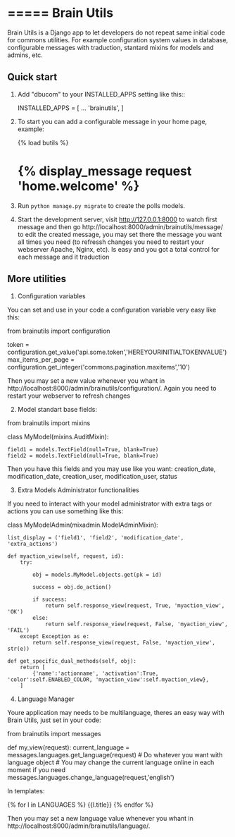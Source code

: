 =====
Brain Utils
=====

Brain Utils is a Django app to let developers do not repeat same initial code for commons utilities. For example
configuration system values in database, configurable messages with traduction, stantard mixins for models and admins, etc.

Quick start
-----------

1. Add "dbucom" to your INSTALLED_APPS setting like this::

    INSTALLED_APPS = [
        ...
        'brainutils',
    ]

2. To start you can add a configurable message in your home page, example:

    {% load butils %}
    <h1>{% display_message request 'home.welcome' %}</h1>

3. Run ``python manage.py migrate`` to create the polls models.

4. Start the development server, visit http://127.0.0.1:8000 to watch first message and then go http://localhost:8000/admin/brainutils/message/
   to edit the created message, you may set there the message you want all times you need (to refressh changes you need
   to restart your webserver Apache, Nginx, etc). Is easy and you got a total control for each message and it traduction


More utilities
-----------

1. Configuration variables

You can set and use in your code a configuration variable very easy like this:

from brainutils import configuration

token = configuration.get_value('api.some.token','HEREYOURINITIALTOKENVALUE')
max_items_per_page = configuration.get_integer('commons.pagination.maxitems','10')

Then you may set a new value whenever you whant in http://localhost:8000/admin/brainutils/configuration/. Again you need
to restart your webserver to refresh changes

2. Model standart base fields:

from brainutils import mixins

class MyModel(mixins.AuditMixin):

    field1 = models.TextField(null=True, blank=True)
    field2 = models.TextField(null=True, blank=True)

Then you have this fields and you may use like you want:
creation_date, modification_date, creation_user, modification_user, status

3. Extra Models Administrator functionalities

If you need to interact with your model administrator with extra tags or actions you can use something like this:

class MyModelAdmin(mixadmin.ModelAdminMixin):

    list_display = ('field1', 'field2', 'modification_date', 'extra_actions')

    def myaction_view(self, request, id):
        try:

            obj = models.MyModel.objects.get(pk = id)

            success = obj.do_action()

            if success:
                return self.response_view(request, True, 'myaction_view', 'OK')
            else:
                return self.response_view(request, False, 'myaction_view', 'FAIL')
        except Exception as e:
            return self.response_view(request, False, 'myaction_view', str(e))

    def get_specific_dual_methods(self, obj):
        return [
            {'name':'actionname', 'activation':True, 'color':self.ENABLED_COLOR, 'myaction_view':self.myaction_view},
        ]

4. Language Manager

Youre application may needs to be multilanguage, theres an easy way with Brain Utils, just set in your code:

from brainutils import messages

def my_view(request):
    current_language = messages.languages.get_language(request)
    # Do whatever you want with language object
    # You may change the current language online in each moment if you need
    messages.languages.change_language(request,'english')

In templates:

{% for l in LANGUAGES %}
    {{l.title}}
{% endfor %}

Then you may set a new language value whenever you whant in http://localhost:8000/admin/brainutils/language/.
